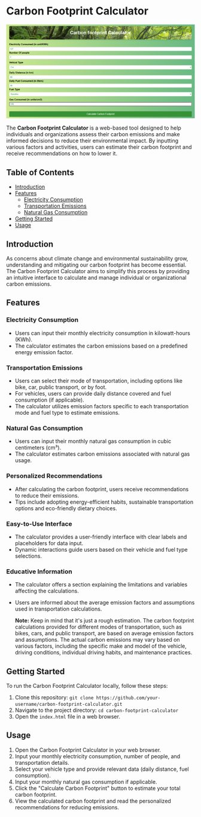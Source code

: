 # Carbon Footprint Calculator

![Carbon Footprint Calculator](images/carbon-footprint.png)

The **Carbon Footprint Calculator** is a web-based tool designed to help individuals and organizations assess their carbon emissions and make informed decisions to reduce their environmental impact. By inputting various factors and activities, users can estimate their carbon footprint and receive recommendations on how to lower it.

## Table of Contents

- [Introduction](#introduction)
- [Features](#features)
  - [Electricity Consumption](#electricity-consumption)
  - [Transportation Emissions](#transportation-emissions)
  - [Natural Gas Consumption](#natural-gas-consumption)
- [Getting Started](#getting-started)
- [Usage](#usage)

## Introduction

As concerns about climate change and environmental sustainability grow, understanding and mitigating our carbon footprint has become essential. The Carbon Footprint Calculator aims to simplify this process by providing an intuitive interface to calculate and manage individual or organizational carbon emissions.

## Features

### Electricity Consumption

- Users can input their monthly electricity consumption in kilowatt-hours (KWh).
- The calculator estimates the carbon emissions based on a predefined energy emission factor.

### Transportation Emissions

- Users can select their mode of transportation, including options like bike, car, public transport, or by foot.
- For vehicles, users can provide daily distance covered and fuel consumption (if applicable).
- The calculator utilizes emission factors specific to each transportation mode and fuel type to estimate emissions.

### Natural Gas Consumption

- Users can input their monthly natural gas consumption in cubic centimeters (cm³).
- The calculator estimates carbon emissions associated with natural gas usage.

### Personalized Recommendations

- After calculating the carbon footprint, users receive recommendations to reduce their emissions.
- Tips include adopting energy-efficient habits, sustainable transportation options and eco-friendly dietary choices.

### Easy-to-Use Interface

- The calculator provides a user-friendly interface with clear labels and placeholders for data input.
- Dynamic interactions guide users based on their vehicle and fuel type selections.

### Educative Information

- The calculator offers a section explaining the limitations and variables affecting the calculations.
- Users are informed about the average emission factors and assumptions used in transportation calculations.

  **Note:** Keep in mind that it's just a rough estimation. The carbon footprint calculations provided for different modes of transportation, such as bikes, cars, and public transport, are based on average emission factors and assumptions. The actual carbon emissions may vary based on various factors, including the specific make and model of the vehicle, driving conditions, individual driving habits, and maintenance practices.

## Getting Started

To run the Carbon Footprint Calculator locally, follow these steps:

1. Clone this repository: `git clone https://github.com/your-username/carbon-footprint-calculator.git`
2. Navigate to the project directory: `cd carbon-footprint-calculator`
3. Open the `index.html` file in a web browser.

## Usage

1. Open the Carbon Footprint Calculator in your web browser.
2. Input your monthly electricity consumption, number of people, and transportation details.
3. Select your vehicle type and provide relevant data (daily distance, fuel consumption).
4. Input your monthly natural gas consumption if applicable.
5. Click the "Calculate Carbon Footprint" button to estimate your total carbon footprint.
6. View the calculated carbon footprint and read the personalized recommendations for reducing emissions.
